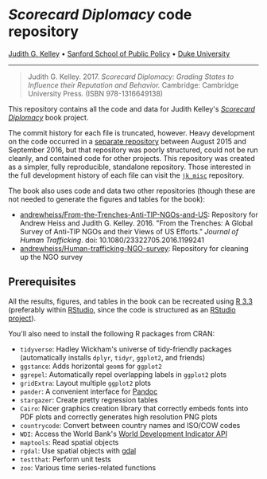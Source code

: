 # *Scorecard Diplomacy* code repository

[Judith G. Kelley](https://sanford.duke.edu/people/faculty/kelley-judith) • [Sanford School of Public Policy](https://sanford.duke.edu/) • [Duke University](https://www.duke.edu/)

---

> Judith G. Kelley. 2017. *Scorecard Diplomacy: Grading States to Influence their Reputation and Behavior.* Cambridge: Cambridge University Press. (ISBN 978-1316649138)

This repository contains all the code and data for Judith Kelley's [*Scorecard Diplomacy*](http://www.cambridge.org/se/academic/subjects/politics-international-relations/international-relations-and-international-organisations/scorecard-diplomacy-grading-states-influence-their-reputation-and-behavior) book project. 

The commit history for each file is truncated, however. Heavy development on the code occurred in a [separate repository](https://github.com/andrewheiss/jk_misc) between August 2015 and September 2016, but that repository was poorly structured, could not be run cleanly, and contained code for other projects. This repository was created as a simpler, fully reproducible, standalone repository. Those interested in the full development history of each file can visit the [`jk_misc`](https://github.com/andrewheiss/jk_misc) repository.

The book also uses code and data two other repositories (though these are not needed to generate the figures and tables for the book):

- [andrewheiss/From-the-Trenches-Anti-TIP-NGOs-and-US](https://github.com/andrewheiss/From-the-Trenches-Anti-TIP-NGOs-and-US): Repository for Andrew Heiss and Judith G. Kelley. 2016. "From the Trenches: A Global Survey of Anti-TIP NGOs and their Views of US Efforts." *Journal of Human Trafficking*. doi: 10.1080/23322705.2016.1199241
- [andrewheiss/Human-trafficking-NGO-survey](https://github.com/andrewheiss/Human-trafficking-NGO-survey): Repository for cleaning up the NGO survey

## Prerequisites

All the results, figures, and tables in the book can be recreated using [R 3.3](https://www.r-project.org/) (preferably within [RStudio](https://www.rstudio.com/), since the code is structured as an [RStudio project](https://support.rstudio.com/hc/en-us/articles/200526207-Using-Projects)). 

You'll also need to install the following R packages from CRAN:

- `tidyverse`: Hadley Wickham's universe of tidy-friendly packages (automatically installs `dplyr`, `tidyr`, `ggplot2`, and friends)
- `ggstance`: Adds horizontal `geom`s for `ggplot2` 
- `ggrepel`: Automatically repel overlapping labels in `ggplot2` plots
- `gridExtra`: Layout multiple `ggplot2` plots
- `pander`: A convenient interface for [Pandoc](http://pandoc.org/)
- `stargazer`: Create pretty regression tables
- `Cairo`: Nicer graphics creation library that correctly embeds fonts into PDF plots and correctly generates high resolution PNG plots
- `countrycode`: Convert between country names and ISO/COW codes
- `WDI`: Access the World Bank's [World Development Indicator API](http://data.worldbank.org/)
- `maptools`: Read spatial objects
- `rgdal`: Use spatial objects with [gdal](http://www.gdal.org/)
- `testthat`: Perform unit tests
- `zoo`: Various time series-related functions
